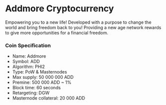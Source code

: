 # Addmore Cryptocurrency

Empowering you to a new life! Developed with a purpose to change the world and bring freedom back to you! Providing a new age network rewards to give more opportunities for a financial freedom.

### Coin Specification

* Name: Addmore
* Symbol: ADD
* Algorithm: PHI2
* Type: PoW & Masternodes
* Max supply: 50 000 000 ADD
* Premine: 500 000 ADD ~ 1%
* Block time: 60 seconds
* Retargeting: DGW
* Masternode collateral: 20 000 ADD
